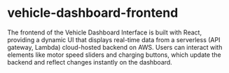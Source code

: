# vehicle-dashboard-frontend
The frontend of the Vehicle Dashboard Interface is built with React, providing a dynamic UI that displays real-time data from a  serverless (API gateway, Lambda) cloud-hosted backend on AWS. Users can interact with elements like motor speed sliders and charging buttons, which update the backend and reflect changes instantly on the dashboard.
